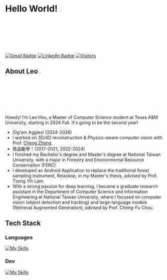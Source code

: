 <h1> Hello World! <a href="https://github.com/LeoHsuProgrammingLab?tab=repositories"><img src="https://media.giphy.com/media/dvyARzAPO6G6JxM1Wq/giphy.gif" width="3%"></a> </h1>

[![Gmail Badge](https://img.shields.io/badge/Gmail-D14836?style=for-the-badge&logo=gmail&logoColor=white&link=mailto:leohsucc@gmail.com)](mailto:leohsucc@gmail.com)
[![LinkedIn Badge](https://img.shields.io/badge/LinkedIn-0077B5?style=for-the-badge&logo=linkedin&logoColor=white&link=https://www.linkedin.com/in/chih-chuan-hsu/)](https://www.linkedin.com/in/chih-chuan-hsu/)
[![Visitors](https://api.visitorbadge.io/api/visitors?path=https%3A%2F%2Fgithub.com%2FLeoHsuProgrammingLab&label=VISITORS&labelColor=%23dce775&countColor=%23697689)](https://visitorbadge.io/status?path=https%3A%2F%2Fgithub.com%2FLeoHsuProgrammingLab)

<h2> About Leo <img src="https://media.giphy.com/media/iDaCeaKrHhUI1I8e2b/giphy.gif" width="3%"></h2>
<p> Howdy! I’m Leo Hsu, a Master of Computer Science student at Texas A&M University, starting in 2024 Fall. It's going to be the second year! <br/> 

- Gig'em Aggies! (2024-2026)
- I worked on 3D/4D reconstruction \& Physics-aware computer vision with Prof. [Cheng Zhang](https://czhang0528.github.io/).
- 敦品勵學！(2017-2021, 2022-2024)
- I finished my Bachelor's degree and Master's degree at National Taiwan University, with a major in Forestry and Environmental Resource Conservation (FERC).
- I developed an Android Application to replace the traditional forest sampling instrument, Relaskop, in my Master's thesis, advised by Prof. Tzeng Yih Lam.
- With a strong passion for deep learning, I became a graduate research assistant in the Department of Computer Science and Information Engineering at National Taiwan University, where I focused on computer vision (object detection and tracking) and large-language models (Retrieval Augmented Generation), advised by Prof. Cheng-Fu Chou.

<h2> Tech Stack </h2>
<h3> Languages </h3>

[![My Skills](https://skillicons.dev/icons?i=c,cpp,py,kotlin,js,expressjs,mysql&perline=10)](https://skillicons.dev)

<h3> Dev </h3>

[![My Skills](https://skillicons.dev/icons?i=pytorch,androidstudio,git,github,latex,md&perline=10)](https://skillicons.dev)

<!--- | <a href="https://github.com/anuraghazra/github-readme-stats"><img align="center" src="https://github-readme-stats.vercel.app/api?username=LeoHsuProgrammingLab&show_icons=true&include_all_commits=true&theme=buefy&hide_border=false" alt="Anurag's github stats" /></a> | <a href="https:/anuraghazra/github.com//github-readme-stats"><img align="center" src="https://github-readme-stats.vercel.app/api/top-langs/?username=LeoHsuProgrammingLab&layout=compact&theme=buefy&hide_border=false" /></a> |
| ------------- | ------------- | --->

<!---
Leo-Hsu-Design-Student/Leo-Hsu-Design-Student is a ✨ special ✨ repository because its `README.md` (this file) appears on your GitHub profile.
You can click the Preview link to take a look at your changes.
--->
